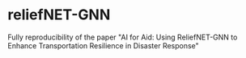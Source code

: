 # reliefNET-GNN
Fully reproducibility of the paper "AI for Aid: Using ReliefNET-GNN to Enhance Transportation Resilience in Disaster Response"
